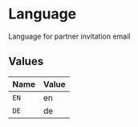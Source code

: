 # Language

Language for partner invitation email


## Values

| Name  | Value |
| ----- | ----- |
| `EN`  | en    |
| `DE`  | de    |